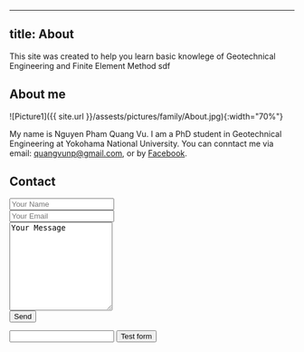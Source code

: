 ----
title: About
---

This site was created to help you learn basic knowlege of Geotechnical Engineering and Finite Element Method
sdf

## About me

![Picture1]({{ site.url }}/assests/pictures/family/About.jpg){:width="70%"}

My name is Nguyen Pham Quang Vu. I am a PhD student in Geotechnical Engineering at Yokohama National University. You can conntact me via email: quangvunp@gmail.com, or by [Facebook]("https://www.facebook.com/quangvu.np"). 

## Contact

<form class="form-horizontal" action="//formspree.io/youremail@yourweb.com" method="POST">

  <div class="form-group">
    <input type="text" name="name" placeholder="Your Name">
  </div>
  <div class="form-group">
    <input type="email" name="_replyto" placeholder="Your Email">
  </div>
  <div class="form-group">
    <textarea class="form-control" id="textarea" rows = "10" name="message">Your Message</textarea>
  </div>
  <div class="form-group">
    <input type="submit" value="Send">
  </div>
    <input type="text" name="_gotcha" style="display:none" />

</form>


<form action="https://getsimpleform.com/messages?form_api_token=<form_api_token>" method="post">

  <!-- the redirect_to is optional, the form will redirect to the referrer on submission -->
  <input type='hidden' name='redirect_to' value='<the complete return url e.g. http://fooey.com/thank-you.html>' />

  <!-- all your input fields here.... -->
  <input type='text' name='test' />

  <input type='submit' value='Test form' />
</form>
